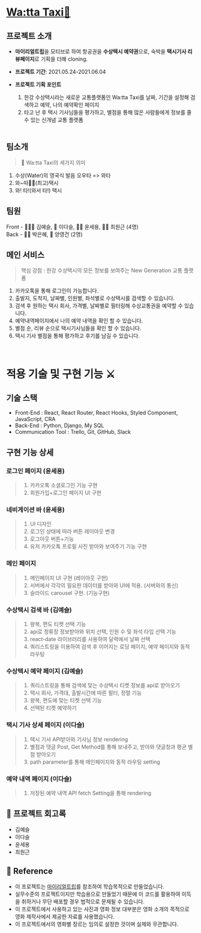 # [Wa:tta Taxi🚤](https://youtu.be/1TwI_AG3N6Y)

## 프로젝트 소개

- **마이리얼트립**을 모티브로 하여 항공권을 **수상택시 예약권**으로, 숙박을 **택시기사 리뷰페이지**로 기획을 더해 cloning.
- **프로젝트 기간**: 2021.05.24-2021.06.04
- **프로젝트 기획 포인트**

  1. 한강 수상택시라는 새로운 교통플랫폼인 Wa:tta Taxi를 날짜, 기간을 설정해 검색하고 예약, 나의 예약확인 페이지
  2. 타고 난 후 택시 기사님들을 평가하고, 별점을 통해 많은 사람들에게 정보를 줄 수 있는 신개념 교통 플랫폼

  <br>

## 팀소개

> 🚤 Wa:tta Taxi의 세가지 의미

1. 수상(Water)의 영국식 발음 오우타 => 와타
2. 와~따👍🏻(최고)택시
3. 와! 타!(와서 타!) 택시

## 팀원

Front - 🧚🏻‍♀️ 김예슬, 🐬 이다슬, 🧔🏻 윤세용, 🙋🏻 최원근 (4명) <br>
Back - 💃🏻 박은혜, 🐑 양영건 (2명)

## 메인 서비스

> 핵심 강점 : 한강 수상택시의 모든 정보를 보여주는 New Generation 교통 플랫폼

1. 카카오톡을 통해 로그인이 가능합니다.
2. 출발지, 도착지, 날짜별, 인원별, 좌석별로 수상택시를 검색할 수 있습니다.
3. 검색 후 원하는 택시 회사, 가격별, 날짜별로 필터링해 수상교통권을 예약할 수 있습니다.
4. 예약내역페이지에서 나의 예약 내역을 확인 할 수 있습니다.
5. 별점 순, 리뷰 순으로 택시기사님들을 확인 할 수 있습니다.
6. 택시 기사 별점을 통해 평가하고 후기를 남길 수 있습니다.

<br>

# 적용 기술 및 구현 기능 ⚔️

## 기술 스택

- Front-End : React, React Router, React Hooks, Styled Component, JavaScript, CRA
- Back-End : Python, Django, My SQL
- Communication Tool : Trello, Git, GitHub, Slack

## 구현 기능 상세

### 로그인 페이지 (윤세용)

> 1.  카카오톡 소셜로그인 기능 구현
> 2.  회원가입+로그인 페이지 UI 구현

### 네비게이션 바 (윤세용)

> 1.  UI 디자인
> 2.  로그인 상태에 따라 버튼 레이아웃 변경
> 3.  로그아웃 버튼+기능
> 4.  유저 카카오톡 프로필 사진 받아와 보여주기 기능 구현

### 메인 페이지

> 1.  메인페이지 UI 구현 (레이아웃 구현)
> 2.  서버에서 각각의 필요한 데이터를 받아와 UI에 적용. (서버와의 통신)
> 3.  슬라이드 carousel 구현. (기능구현)

### 수상택시 검색 바 (김예슬)

> 1.  왕복, 편도 티켓 선택 기능
> 2.  api로 정류장 정보받아와 위치 선택, 인원 수 및 좌석 타입 선택 기능
> 3.  react-date 라이브러리를 사용하여 달력에서 날짜 선택
> 4.  쿼리스트링을 이용하여 검색 후 이어지는 로딩 페이지, 예약 페이지와 동적 라우팅

### 수상택시 예약 페이지 (김예슬)

> 1.  쿼리스트링을 통해 검색에 맞는 수상택시 티켓 정보를 api로 받아오기
> 2.  택시 회사, 가격대, 출발시간에 따른 필터, 정렬 기능
> 3.  왕복, 편도에 맞는 티켓 선택 기능
> 4.  선택된 티켓 예약하기

### 택시 기사 상세 페이지 (이다슬)

> 1.  택시 기사 API받아와 기사님 정보 rendering
> 2.  별점과 댓글 Post, Get Method를 통해 보내주고, 받아와 댓글창과 평균 별점 받아오기
> 3.  path parameter를 통해 메인페이지와 동적 라우팅 setting

### 예약 내역 페이지 (이다슬)

> 1.  저장된 예약 내역 API fetch Setting을 통해 rendering

## 📝 프로젝트 회고록

- 김예슬
- 이다슬
- 윤세용
- 최원근

## 📢 Reference

- 이 프로젝트는 [마이리얼트립](https://www.myrealtrip.com/?utm_source=google&utm_medium=search_pc&utm_campaign=44443142579&utm_term=%EB%A7%88%EC%9D%B4%EB%A6%AC%EC%96%BC%ED%8A%B8%EB%A6%BD&gclid=Cj0KCQjwk4yGBhDQARIsACGfAeuAIh7kcexdFz1i6xNi2L-mwf0iC8-9ho5HQWvE8O7hbQPtukia4ocaApneEALw_wcB)를 참조하여 학습목적으로 만들었습니다.
- 실무수준의 프로젝트이지만 학습용으로 만들었기 때문에 이 코드를 활용하여 이득을 취하거나 무단 배포할 경우 법적으로 문제될 수 있습니다.
- 이 프로젝트에서 사용하고 있는 사진과 영화 정보 대부분은 영화 소개의 목적으로 영화 제작사에서 제공한 자료를 사용했습니다.
- 이 프로젝트에서의 영화별 장르는 임의로 설정한 것이며 실제와 무관합니다.
